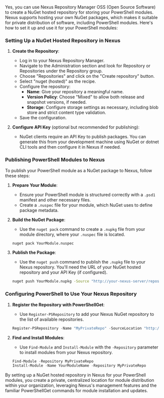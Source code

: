 Yes, you can use Nexus Repository Manager OSS (Open Source Software) to create a NuGet hosted repository for storing your PowerShell modules. Nexus supports hosting your own NuGet packages, which makes it suitable for private distribution of software, including PowerShell modules. Here's how to set it up and use it for your PowerShell modules:

### Setting Up a NuGet Hosted Repository in Nexus

1. **Create the Repository**:

    - Log in to your Nexus Repository Manager.
    - Navigate to the Administration section and look for Repository or Repositories under the Repository group.
    - Choose "Repositories" and click on the "Create repository" button.
    - Select "nuget (hosted)" as the recipe.
    - Configure the repository:
        - **Name**: Give your repository a meaningful name.
        - **Version Policy**: Choose "Mixed" to allow both release and snapshot versions, if needed.
        - **Storage**: Configure storage settings as necessary, including blob store and strict content type validation.
    - Save the configuration.

2. **Configure API Key** (optional but recommended for publishing):
    - NuGet clients require an API Key to publish packages. You can generate this from your development machine using NuGet or dotnet CLI tools and then configure it in Nexus if needed.

### Publishing PowerShell Modules to Nexus

To publish your PowerShell module as a NuGet package to Nexus, follow these steps:

1. **Prepare Your Module**:
    - Ensure your PowerShell module is structured correctly with a `.psd1` manifest and other necessary files.
    - Create a `.nuspec` file for your module, which NuGet uses to define package metadata.
2. **Build the NuGet Package**:

    - Use the `nuget pack` command to create a `.nupkg` file from your module directory, where your `.nuspec` file is located.

    ```bash
    nuget pack YourModule.nuspec
    ```

3. **Publish the Package**:
    - Use the `nuget push` command to publish the `.nupkg` file to your Nexus repository. You'll need the URL of your NuGet hosted repository and your API Key (if configured).
    ```bash
    nuget push YourModule.nupkg -Source "http://your-nexus-server/repository/your-nuget-repo/" -ApiKey yourApiKey
    ```

### Configuring PowerShell to Use Your Nexus Repository

1. **Register the Repository with PowerShellGet**:

    - Use `Register-PSRepository` to add your Nexus NuGet repository to the list of available repositories.

    ```powershell
    Register-PSRepository -Name "MyPrivateRepo" -SourceLocation "http://your-nexus-server/repository/your-nuget-repo/" -PublishLocation "http://your-nexus-server/repository/your-nuget-repo/" -InstallationPolicy Trusted
    ```

2. **Find and Install Modules**:
    - Use `Find-Module` and `Install-Module` with the `-Repository` parameter to install modules from your Nexus repository.
    ```powershell
    Find-Module -Repository MyPrivateRepo
    Install-Module -Name YourModuleName -Repository MyPrivateRepo
    ```

By setting up a NuGet hosted repository in Nexus for your PowerShell modules, you create a private, centralized location for module distribution within your organization, leveraging Nexus's management features and the familiar PowerShellGet commands for module installation and updates.
